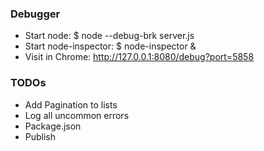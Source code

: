 ### Debugger

- Start node:             $ node --debug-brk server.js
- Start node-inspector:   $ node-inspector &
- Visit in Chrome:        http://127.0.0.1:8080/debug?port=5858

### TODOs

- Add Pagination to lists
- Log all uncommon errors
- Package.json
- Publish
